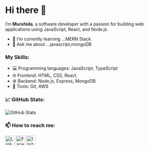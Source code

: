 
# Hi there 👋

I’m **Murshida**, a software developer with a passion for building web applications using JavaScript, React, and Node.js.

- 🌱 I’m currently learning ...MERN Stack
- 💬 Ask me about ...javascript,mongoDB


### My Skills:
- 💻 Programming languages: JavaScript, TypeScript
- 🌐 Frontend: HTML, CSS, React.
- ⚙️ Backend: Node.js, Express, MongoDB
- 🔧 Tools: Git, AWS


### 📈 GitHub Stats:

![GitHub Stats](https://github-readme-stats.vercel.app/api?username=murshidatv&show_icons=true&theme=radical)


### 📫 How to reach me:

[<img src="https://cdn-icons-png.flaticon.com/512/174/174857.png" alt="LinkedIn" width="30"/>](https://www.linkedin.com/in/murshida-tv/) 
 [<img src="https://cdn-icons-png.flaticon.com/512/733/733547.png" alt="Facebook" width="30"/>](https://www.facebook.com/murshidatv/) 
 [<img src="https://cdn-icons-png.flaticon.com/512/174/174855.png" alt="Instagram" width="30"/>](https://www.instagram.com/murshi_tv/)




